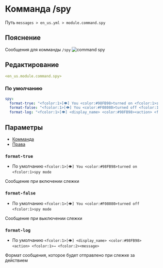 # Комманда /spy
Путь `messages > en_us.yml > module.command.spy`

## Пояснение
Сообщения для комманды `/spy`
![command spy](/commandspy.gif)

## Редактирование
```yaml
<en_us.module.command.spy>
```

### По умолчанию
```yaml
spy:
  format-true: "<fcolor:1>[👁] You <color:#98FB98>turned on <fcolor:1>spy mode"
  format-false: "<fcolor:1>[👁] You <color:#F08080>turned off <fcolor:1>spy mode"
  format-log: "<fcolor:1>[👁] <display_name> <color:#98FB98><action> <fcolor:1>→ <fcolor:2><message>"
```

## Параметры

- [Комманда](/en/commands/module/command/spy/)
- [Права](/en/permissions/module/command/spy/)

### `format-true`
- По умолчанию `<fcolor:1>[👁] You <color:#98FB98>turned on <fcolor:1>spy mode`

Сообщение при включении слежки

### `format-false`
- По умолчанию `<fcolor:1>[👁] You <color:#F08080>turned off <fcolor:1>spy mode`

Сообщение при выключении слежки

### `format-log`
- По умолчанию `<fcolor:1>[👁] <display_name> <color:#98FB98><action> <fcolor:1>→ <fcolor:2><message>`

Формат сообщения, которое будет отправлено при слежке за действием

